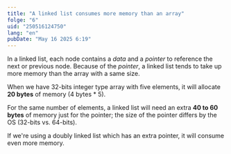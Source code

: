 ```yaml
---
title: "A linked list consumes more memory than an array"
folge: "6"
uid: "250516124750"
lang: "en"
pubDate: "May 16 2025 6:19"
---
```


In a linked list, each node contains a *data* and a *pointer* to reference the next or previous node.
Because of the *pointer*, a linked list tends to take up more memory than the array with a same size.

When we have 32-bits integer type array with five elements, it will allocate **20 bytes** of memory (4 bytes * 5).

For the same number of elements, a linked list will need an extra **40 to 60 bytes** of memory just for the pointer; the size of the pointer differs by the OS (32-bits vs. 64-bits).

If we're using a doubly linked list which has an extra pointer, it will consume even more memory.